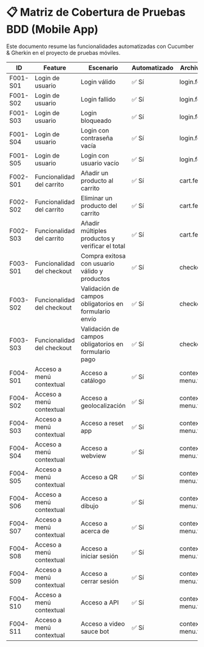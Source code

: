 # 📋 Matriz de Cobertura de Pruebas BDD (Mobile App)

Este documento resume las funcionalidades automatizadas con Cucumber & Gherkin en el proyecto de pruebas móviles.

| ID       | Feature                    | Escenario                                             | Automatizado | Archivo Feature         | Comentarios          |
|----------|----------------------------|-------------------------------------------------------|--------------|-------------------------|----------------------|
| F001-S01 | Login de usuario           | Login válido                                          | ✅ Sí         | login.feature           |                      |
| F001-S02 | Login de usuario           | Login fallido                                         | ✅ Sí         | login.feature           |                      |
| F001-S03 | Login de usuario           | Login bloqueado                                       | ✅ Sí         | login.feature           |                      |
| F001-S04 | Login de usuario           | Login con contraseña vacía                            | ✅ Sí         | login.feature           |                      |
| F001-S05 | Login de usuario           | Login con usuario vacío                               | ✅ Sí         | login.feature           |                      |
| F002-S01 | Funcionalidad del carrito  | Añadir un producto al carrito                         | ✅ Sí         | cart.feature            |                      |
| F002-S02 | Funcionalidad del carrito  | Eliminar un producto del carrito                      | ✅ Sí         | cart.feature            |                      |
| F002-S03 | Funcionalidad del carrito  | Añadir múltiples productos y verificar el total       | ✅ Sí         | cart.feature            |                      |
| F003-S01 | Funcionalidad del checkout | Compra exitosa con usuario válido y productos         | ✅ Sí         | checkout.feature        | Escenario end-to-end |
| F003-S02 | Funcionalidad del checkout | Validación de campos obligatorios en formulario envío | ✅ Sí         | checkout.feature        | Escenario Outline    |
| F003-S03 | Funcionalidad del checkout | Validación de campos obligatorios en formulario pago  | ✅ Sí         | checkout.feature        | Escenario Outline    |
| F004-S01 | Acceso a menú contextual   | Acceso a catálogo                                     | ✅ Sí         | contextual-menu.feature |                      |
| F004-S02 | Acceso a menú contextual   | Acceso a geolocalización                              | ✅ Sí         | contextual-menu.feature |                      |
| F004-S03 | Acceso a menú contextual   | Acceso a reset app                                    | ✅ Sí         | contextual-menu.feature |                      |
| F004-S04 | Acceso a menú contextual   | Acceso a webview                                      | ✅ Sí         | contextual-menu.feature |                      |
| F004-S05 | Acceso a menú contextual   | Acceso a QR                                           | ✅ Sí         | contextual-menu.feature |                      |
| F004-S06 | Acceso a menú contextual   | Acceso a dibujo                                       | ✅ Sí         | contextual-menu.feature |                      |
| F004-S07 | Acceso a menú contextual   | Acceso a acerca de                                    | ✅ Sí         | contextual-menu.feature |                      |
| F004-S08 | Acceso a menú contextual   | Acceso a iniciar sesión                               | ✅ Sí         | contextual-menu.feature |                      |
| F004-S09 | Acceso a menú contextual   | Acceso a cerrar sesión                                | ✅ Sí         | contextual-menu.feature |                      |
| F004-S10 | Acceso a menú contextual   | Acceso a API                                          | ✅ Sí         | contextual-menu.feature |                      |
| F004-S11 | Acceso a menú contextual   | Acceso a video sauce bot                              | ✅ Sí         | contextual-menu.feature |                      |

